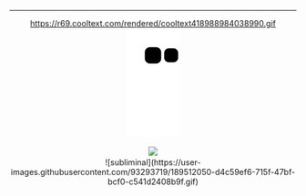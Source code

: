 
---
<div align="center"
![you are a skid](https://user-images.githubusercontent.com/93293719/189511766-ee5dd308-9e51-4415-a9ac-cb655bafaa42.gif)  
<div>

https://r69.cooltext.com/rendered/cooltext418988984038990.gif
![Snake animation](https://github.com/5c0/5c0/blob/output/github-contribution-grid-snake.svg)
<div align="center">
<img src="https://profile-counter.glitch.me/5c0/count.svg"/>
<div><div align="center">
![subliminal](https://user-images.githubusercontent.com/93293719/189512050-d4c59ef6-715f-47bf-bcf0-c541d2408b9f.gif)<div>
